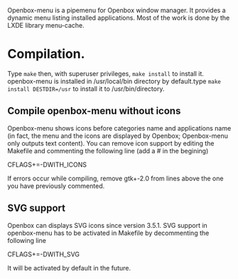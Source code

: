 Openbox-menu is a pipemenu for Openbox window manager. It provides a dynamic
menu listing installed applications. Most of the work is done by the LXDE
library menu-cache.

# Compilation.

Type `make` then, with superuser privileges, `make install` to install it.
openbox-menu is installed in /usr/local/bin directory by default.type
`make install DESTDIR=/usr` to install it to /usr/bin/directory.

## Compile openbox-menu without icons ##

Openbox-menu shows icons before categories name and applications name (in
fact, the menu and the icons are displayed by Openbox; Openbox-menu
only outputs text content). You can remove icon support by editing the
Makefile and commenting the following line (add a # in the begining)

   CFLAGS+=-DWITH_ICONS

If errors occur while compiling, remove gtk+-2.0 from lines above the one
you have previously commented.

## SVG support

Openbox can displays SVG icons since version 3.5.1. SVG support in openbox-menu
has to be activated in Makefile by decommenting the following line

   CFLAGS+=-DWITH_SVG
 
It will be activated by default in the future.

